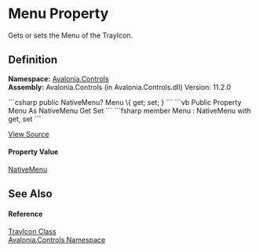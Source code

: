 # Menu Property


Gets or sets the Menu of the TrayIcon.



## Definition
**Namespace:** <a href="N_Avalonia_Controls">Avalonia.Controls</a>  
**Assembly:** Avalonia.Controls (in Avalonia.Controls.dll) Version: 11.2.0

<Tabs groupId="api-code-preview">
<TabItem value="csharp" label="C#">
```csharp
public NativeMenu? Menu \{ get; set; }
```
</TabItem>
<TabItem value="vb" label="VB">
```vb
Public Property Menu As NativeMenu
	Get
	Set
```
</TabItem>
<TabItem value="fsharp" label="F#">
```fsharp
member Menu : NativeMenu with get, set
```
</TabItem>
</Tabs>



<a href="https://github.com/AvaloniaUI/Avalonia/tree/master/src/Avalonia.Controls/TrayIcon.cs#L148" title="View the source code">View Source</a>



#### Property Value
<a href="T_Avalonia_Controls_NativeMenu">NativeMenu</a>

## See Also


#### Reference
<a href="T_Avalonia_Controls_TrayIcon">TrayIcon Class</a>  
<a href="N_Avalonia_Controls">Avalonia.Controls Namespace</a>  
